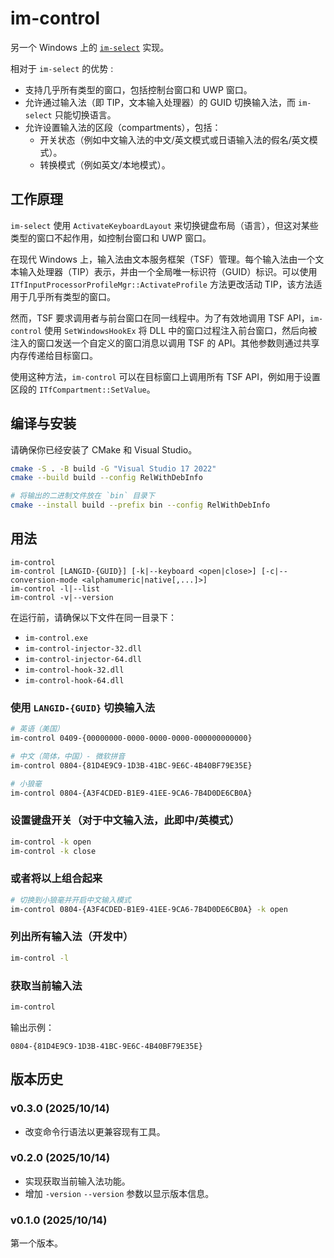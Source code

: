 # im-control

另一个 Windows 上的 [`im-select`](https://github.com/daipeihust/im-select) 实现。

相对于 `im-select` 的优势 :

- 支持几乎所有类型的窗口，包括控制台窗口和 UWP 窗口。
- 允许通过输入法（即 TIP，文本输入处理器）的 GUID 切换输入法，而 `im-select` 只能切换语言。
- 允许设置输入法的区段（compartments），包括：
  - 开关状态（例如中文输入法的中文/英文模式或日语输入法的假名/英文模式）。
  - 转换模式（例如英文/本地模式）。

## 工作原理

`im-select` 使用 `ActivateKeyboardLayout` 来切换键盘布局（语言），但这对某些类型的窗口不起作用，如控制台窗口和 UWP 窗口。

在现代 Windows 上，输入法由文本服务框架（TSF）管理。每个输入法由一个文本输入处理器（TIP）表示，并由一个全局唯一标识符（GUID）标识。可以使用 `ITfInputProcessorProfileMgr::ActivateProfile` 方法更改活动 TIP，该方法适用于几乎所有类型的窗口。

然而，TSF 要求调用者与前台窗口在同一线程中。为了有效地调用 TSF API，`im-control` 使用 `SetWindowsHookEx` 将 DLL 中的窗口过程注入前台窗口，然后向被注入的窗口发送一个自定义的窗口消息以调用 TSF 的 API。其他参数则通过共享内存传递给目标窗口。

使用这种方法，`im-control` 可以在目标窗口上调用所有 TSF API，例如用于设置区段的 `ITfCompartment::SetValue`。

## 编译与安装

请确保你已经安装了 CMake 和 Visual Studio。

```bash
cmake -S . -B build -G "Visual Studio 17 2022"
cmake --build build --config RelWithDebInfo

# 将输出的二进制文件放在 `bin` 目录下
cmake --install build --prefix bin --config RelWithDebInfo
```

## 用法

```
im-control
im-control [LANGID-{GUID}] [-k|--keyboard <open|close>] [-c|--conversion-mode <alphamumeric|native[,...]>]
im-control -l|--list
im-control -v|--version
```

在运行前，请确保以下文件在同一目录下：

- `im-control.exe`
- `im-control-injector-32.dll`
- `im-control-injector-64.dll`
- `im-control-hook-32.dll`
- `im-control-hook-64.dll`

### 使用 `LANGID-{GUID}` 切换输入法

```bash
# 英语（美国）
im-control 0409-{00000000-0000-0000-0000-000000000000}

# 中文（简体，中国）- 微软拼音
im-control 0804-{81D4E9C9-1D3B-41BC-9E6C-4B40BF79E35E}

# 小狼毫
im-control 0804-{A3F4CDED-B1E9-41EE-9CA6-7B4D0DE6CB0A}
```

### 设置键盘开关（对于中文输入法，此即中/英模式）

```bash
im-control -k open
im-control -k close
```

### 或者将以上组合起来

```bash
# 切换到小狼毫并开启中文输入模式
im-control 0804-{A3F4CDED-B1E9-41EE-9CA6-7B4D0DE6CB0A} -k open
```

### 列出所有输入法（开发中）

```bash
im-control -l
```

### 获取当前输入法

```bash
im-control
```

输出示例：

```
0804-{81D4E9C9-1D3B-41BC-9E6C-4B40BF79E35E}
```

## 版本历史

### v0.3.0 (2025/10/14)

- 改变命令行语法以更兼容现有工具。

### v0.2.0 (2025/10/14)

- 实现获取当前输入法功能。
- 增加 `-version` `--version` 参数以显示版本信息。

### v0.1.0 (2025/10/14)

第一个版本。
